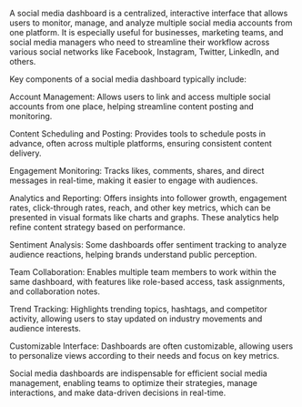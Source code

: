 A social media dashboard is a centralized, interactive interface that allows users to monitor, manage, and analyze multiple social media accounts from one platform. It is especially useful for businesses, marketing teams, and social media managers who need to streamline their workflow across various social networks like Facebook, Instagram, Twitter, LinkedIn, and others.

Key components of a social media dashboard typically include:

Account Management: Allows users to link and access multiple social accounts from one place, helping streamline content posting and monitoring.

Content Scheduling and Posting: Provides tools to schedule posts in advance, often across multiple platforms, ensuring consistent content delivery.

Engagement Monitoring: Tracks likes, comments, shares, and direct messages in real-time, making it easier to engage with audiences.

Analytics and Reporting: Offers insights into follower growth, engagement rates, click-through rates, reach, and other key metrics, which can be presented in visual formats like charts and graphs. These analytics help refine content strategy based on performance.

Sentiment Analysis: Some dashboards offer sentiment tracking to analyze audience reactions, helping brands understand public perception.

Team Collaboration: Enables multiple team members to work within the same dashboard, with features like role-based access, task assignments, and collaboration notes.

Trend Tracking: Highlights trending topics, hashtags, and competitor activity, allowing users to stay updated on industry movements and audience interests.

Customizable Interface: Dashboards are often customizable, allowing users to personalize views according to their needs and focus on key metrics.

Social media dashboards are indispensable for efficient social media management, enabling teams to optimize their strategies, manage interactions, and make data-driven decisions in real-time.
